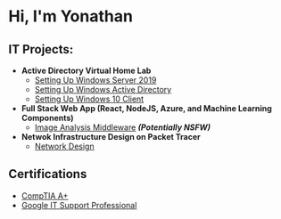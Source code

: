 <h1>Hi, I'm Yonathan <br/>

<h2>IT Projects:</h2>

- <b>Active Directory Virtual Home Lab</b>
  - [Setting Up Windows Server 2019](https://github.com/yonathant12/WindowsServer2019/tree/main)
  - [Setting Up Windows Active Directory](https://github.com/yonathant12/ActiveDirectoryLab/tree/main)
  - [Setting Up Windows 10 Client](https://github.com/yonathant12/Windows10Client/tree/main)
- <b>Full Stack Web App (React, NodeJS, Azure, and Machine Learning Components)</b>
  - [Image Analysis Middleware](https://github.com/joshmadakor1/4chan-Image-Analysis-Middleware-C964) <b><i>(Potentially NSFW)</b></i>
- <b>Netwok Infrastructure Design on Packet Tracer</b>
  - [Network Design](https://github.com/yonathant12/WindowsServer2019/tree/main)

<h2>Certifications</h2>

- [CompTIA A+](https://www.credly.com/badges/7dba66fd-b372-4258-ad7e-a1fb35e1baeb/public_url)
- [Google IT Support Professional](https://www.credly.com/badges/547c9e77-45c2-4aee-95a4-25936244f9c9/public_url)




<!--
- 🔭 I’m currently working on ...
